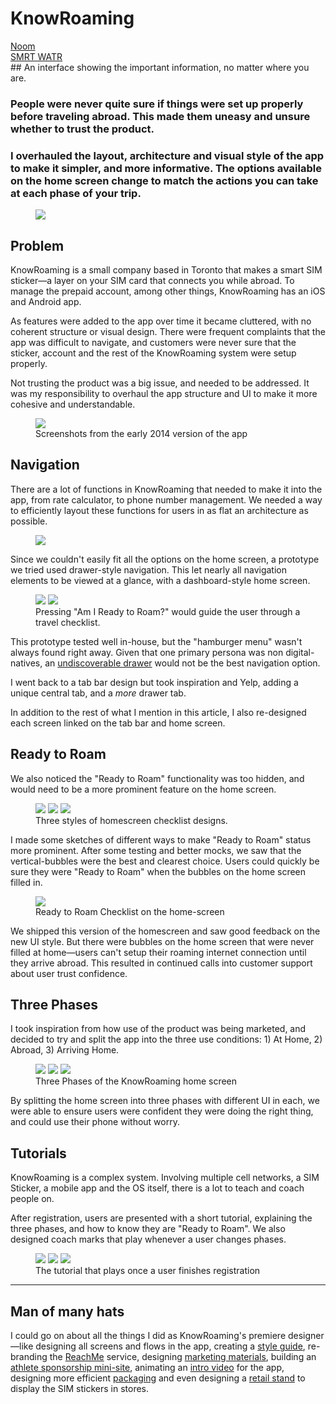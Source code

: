 # KnowRoaming

<div class="folio-nav prev noom">
	<a href="?p=noom">Noom</a>
</div>
<div class="folio-nav next smrtwatr">
	<a href="?p=smrtwatr">SMRT WATR</a>
</div>

<div class="tldr" markdown=1>
## An interface showing the important information, no matter where you are.

### People were never quite sure if things were set up properly before traveling abroad. This made them uneasy and unsure whether to trust the product. 

### I overhauled the layout, architecture and visual style of the app to make it simpler, and more informative. The options available on the home screen change to match the actions you can take at each phase of your trip.
</div>

<figure class='folio_image' id='hero'>
		<img src='../includes/portfolio_images/knowroaming/knowroaming.jpg'>
<figcaption></figcaption>
</figure>

## Problem

KnowRoaming is a small company based in Toronto that makes a smart SIM sticker—a layer on your SIM card that connects you while abroad. To manage the prepaid account, among other things, KnowRoaming has an iOS and Android app.

As features were added to the app over time it became cluttered, with no coherent structure or visual design. There were frequent complaints that the app was difficult to navigate, and customers were never sure that the sticker, account and the rest of the KnowRoaming system were setup properly.

Not trusting the product was a big issue, and needed to be addressed. It was my responsibility to overhaul the app structure and UI to make it more cohesive and understandable.

<figure class='folio_image' id='img2'>
		<img src='../includes/portfolio_images/knowroaming/knowroaming_old_old_app.jpg'>
<figcaption>Screenshots from the early 2014 version of the app</figcaption>
</figure>

## Navigation

There are a lot of functions in KnowRoaming that needed to make it into the app, from rate calculator, to phone number management. We needed a way to efficiently layout these functions for users in as flat an architecture as possible.

<figure class='folio_image' id='super-flat'>
<a target='_blank'>
	<img src='../includes/portfolio_images/knowroaming/super-flat-architecture.png'>
</a>
<figcaption></figcaption>
</figure>

Since we couldn't easily fit all the options on the home screen, a prototype we tried used drawer-style navigation. This let nearly all navigation elements to be viewed at a glance, with a dashboard-style home screen.


<figure class='folio_image' id='home-drawer'>
	<img src='../includes/portfolio_images/knowroaming/home-drawer.png'>
	<img src='../includes/portfolio_images/knowroaming/home-openDrawer.png'>
<figcaption>Pressing "Am I Ready to Roam?" would guide the user through a travel checklist.</figcaption>
</figure>

This prototype tested well in-house, but the "hamburger menu" wasn't always found right away. Given that one primary persona was non digital-natives, an [undiscoverable drawer](https://uxdesign.cc/death-by-hamburger-2d1db115352a#.865mhybml) would not be the best navigation option. 

I went back to a tab bar design but took inspiration and Yelp, adding a unique central tab, and a _more_ drawer tab. 

<!-- <figure class='folio_image' id='tab-bars'>
	<img src='../includes/portfolio_images/knowroaming/tab-bar1.png'>
	<img src='../includes/portfolio_images/knowroaming/tab-bar2.png'>
<figcaption>Pressing "Am I Ready to Roam?" would guide the user through a travel checklist.</figcaption>
</figure> -->

In addition to the rest of what I mention in this article, I also re-designed each screen linked on the tab bar and home screen.

## Ready to Roam
We also noticed the "Ready to Roam" functionality was too hidden, and would need to be a more prominent feature on the home screen. 

<figure class='folio_image' id='ready-to-roam'>
	<img src='../includes/portfolio_images/knowroaming/sketch-ReadyToRoam1.jpg'>
	<img src='../includes/portfolio_images/knowroaming/sketch-home-expand.jpg'>
	<img src='../includes/portfolio_images/knowroaming/sketch-home-bubbles.jpg'>
<figcaption>Three styles of homescreen checklist designs.</figcaption>
</figure>

I made some sketches of different ways to make "Ready to Roam" status more prominent. After some testing and better mocks, we saw that the vertical-bubbles were the best and clearest choice.
Users could quickly be sure they were "Ready to Roam" when the bubbles on the home screen filled in.

<figure class='folio_image' id='home-bubbles'>
	<img src='../includes/portfolio_images/knowroaming/home-bubbles.png'>
<figcaption>Ready to Roam Checklist on the home-screen</figcaption>
</figure>

We shipped this version of the homescreen and saw good feedback on the new UI style. But there were bubbles on the home screen that were never filled at home—users can't setup their roaming internet connection until they arrive abroad. This resulted in continued calls into customer support about user trust confidence. 


## Three Phases

I took inspiration from how use of the product was being marketed, and decided to try and split the app into the three use conditions: 1) At Home, 2) Abroad, 3) Arriving Home.

<figure class='folio_image' id='phases-home'>
<a target='_blank'>
	<img src='../includes/portfolio_images/knowroaming/silver_portrait-at_home.png'>
	<img src='../includes/portfolio_images/knowroaming/silver_portrait-abroad.png'>
	<img src='../includes/portfolio_images/knowroaming/silver_portrait-back_home.png'>
</a>
<figcaption>Three Phases of the KnowRoaming home screen</figcaption>
</figure>

By splitting the home screen into three phases with different UI in each, we were able to ensure users were confident they were doing the right thing, and could use their phone without worry.

## Tutorials

KnowRoaming is a complex system. Involving multiple cell networks, a SIM Sticker, a mobile app and the OS itself, there is a lot to teach and coach people on.

After registration, users are presented with a short tutorial, explaining the three phases, and how to know they are "Ready to Roam". We also designed coach marks that play whenever a user changes phases.

<figure class='folio_image' id='tutorial'>
	<img src='../includes/portfolio_images/knowroaming/tutorial/tutorial-2.png'>
	<img src='../includes/portfolio_images/knowroaming/tutorial/tutorial-3.png'>
	<img src='../includes/portfolio_images/knowroaming/tutorial/tutorial-4.png'>
<figcaption>The tutorial that plays once a user finishes registration</figcaption>
</figure>

---
## Man of many hats

I could go on about all the things I did as KnowRoaming's premiere designer—like designing all screens and flows in the app, creating a [style guide](?p=kr_branding), re-branding the [ReachMe](?p=kr_reachme) service, designing [marketing materials](?p=kr_marketing), building an [athlete sponsorship mini-site](?p=kr_athletes), animating an [intro video](?p=kr_video) for the app, designing more efficient [packaging](?p=kr_packaging) and even designing a [retail stand](?p=kr_retail) to display the SIM stickers in stores.



